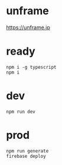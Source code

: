 # unframe

https://unframe.jp

# ready

```
npm i -g typescript
npm i
```

# dev

```
npm run dev
```

# prod

```
npm run generate
firebase deploy
```